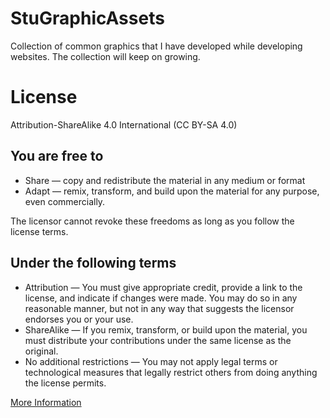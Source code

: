 # StuGraphicAssets

Collection of common graphics that I have developed while developing websites. The collection will keep on growing. 

# License

Attribution-ShareAlike 4.0 International (CC BY-SA 4.0)

## You are free to

* Share — copy and redistribute the material in any medium or format
* Adapt — remix, transform, and build upon the material for any purpose, even commercially.

The licensor cannot revoke these freedoms as long as you follow the license terms.

## Under the following terms

* Attribution — You must give appropriate credit, provide a link to the license, and indicate if changes were made. You may do so in any reasonable manner, but not in any way that suggests the licensor endorses you or your use.
* ShareAlike — If you remix, transform, or build upon the material, you must distribute your contributions under the same license as the original.
* No additional restrictions — You may not apply legal terms or technological measures that legally restrict others from doing anything the license permits.


[More Information](https://creativecommons.org/licenses/by-sa/4.0/)